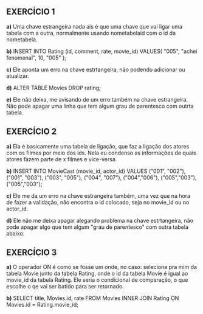 ## EXERCÍCIO 1

**a)** Uma chave estrangeira nada ais é que uma chave que vai ligar uma tabela com a outra, normalmente usando nometabelaid com o id da nometabela.

**b)**
INSERT INTO Rating (id, comment, rate, movie_id)
VALUES(
	"005",
    "achei fenomenal",
    10,
    "005"
);

**c)** Ele aponta um erro na chave estrtangeira, não podendo adicionar ou atualizar.

**d)**
ALTER TABLE Movies 
DROP rating;

**e)** Ele não deixa, me avisando de um erro também na chave estrangeira. Não pode apagar uma linha que tem algum grau de parentesco com outrta tabela.

## EXERCÍCIO 2

**a)** Ela é basicamente uma tabela de ligação, que faz a ligação dos atores com os filmes por meio dos ids. Nela eu condenso as informações de quais atores fazem parte de x filmes e vice-versa.

**b)**
INSERT INTO  MovieCast (movie_id, actor_id)
VALUES ("001", "002"), ("001", "003"), ("003", "005"), ("004", "007"),
("004","006"), ("005","003"), ("005","003");

**c)** Ele me da um erro na chave estrangeira também, uma vez que na hora de fazer a validação, não encontra o id colocado, seja no movie_id ou no actor_id.

**d)** Ele não me deixa apagar alegando problema na chave estrtangeira, não pode apagar algo que tem algum "grau de parentesco" com outra tabela abaixo.

## EXERCÍCIO 3

**a)** O operador ON é como se fosse um onde, no caso: seleciona pra mim da tabela Movie junto da tabela Rating, onde o id da tabela Movie é igual ao movie_id da tabela Rating. Ele seria o condicional de comparação, o que escolhe o qe vai ser batido para ser retornado.

**b)**
SELECT title, Movies.id, rate FROM Movies 
INNER JOIN Rating ON Movies.id = Rating.movie_id;